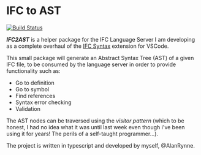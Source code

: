 # IFC to AST

[![Build Status](https://travis-ci.com/AlanRynne/ifc2ast.svg?branch=master)](https://travis-ci.com/AlanRynne/ifc2ast)

**_IFC2AST_** is a helper package for the IFC Language Server I am developing as a complete overhaul of the [IFC Syntax](https://github.com/AlanRynne/ifc-syntax) extension for VSCode.

This small package will generate an Abstract Syntax Tree (AST) of a given IFC file, to be consumed by the language server in order to provide functionality such as:

- Go to definition
- Go to symbol
- Find references
- Syntax error checking
- Validation

The AST nodes can be traversed using the _visitor pattern_ (which to be honest, I had no idea what it was until last week even though i've been using it for years! The perils of a self-taught programmer...).

The project is written in typescript and developed by myself, @AlanRynne.
